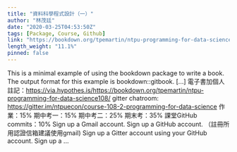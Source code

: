 ```yaml
---
title: "資料科學程式設計（一）"
author: "林茂廷"
date: "2020-03-25T04:53:50Z"
tags: [Package, Course, Github]
link: "https://bookdown.org/tpemartin/ntpu-programming-for-data-science108/"
length_weight: "11.1%"
pinned: false
---
```


This is a minimal example of using the bookdown package to write a book. The output format for this example is bookdown::gitbook. [...] 電子書加個人註記：https://via.hypothes.is/https://bookdown.org/tpemartin/ntpu-programming-for-data-science108/ gitter chatroom: https://gitter.im/ntpuecon/course-108-2-programming-for-data-science 作業：15% 期中考一：15%
期中考二：25%
期末考：35% 課堂GitHub commits：10% Sign up a Gmail account. Sign up a GitHub account. （註冊所用認證信箱建議使用gmail) Sign up a Gitter account using your GitHub account. Sign up a ...
